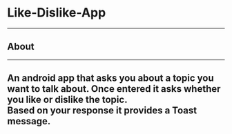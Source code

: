 # Like-Dislike-App
***  
## About  
---  
An android app that asks you about a topic you want to talk about. Once entered it asks whether you like or dislike the topic.  
Based on your response it provides a Toast message.  
---
